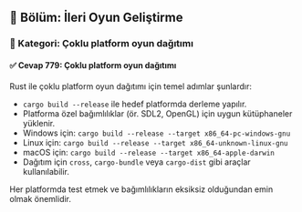 ## 📘 Bölüm: İleri Oyun Geliştirme  
### 🔹 Kategori: Çoklu platform oyun dağıtımı  
#### ✅ Cevap 779: Çoklu platform oyun dağıtımı

Rust ile çoklu platform oyun dağıtımı için temel adımlar şunlardır:

- `cargo build --release` ile hedef platformda derleme yapılır.
- Platforma özel bağımlılıklar (ör. SDL2, OpenGL) için uygun kütüphaneler yüklenir.
- Windows için: `cargo build --release --target x86_64-pc-windows-gnu`
- Linux için: `cargo build --release --target x86_64-unknown-linux-gnu`
- macOS için: `cargo build --release --target x86_64-apple-darwin`
- Dağıtım için `cross`, `cargo-bundle` veya `cargo-dist` gibi araçlar kullanılabilir.

Her platformda test etmek ve bağımlılıkların eksiksiz olduğundan emin olmak önemlidir.
